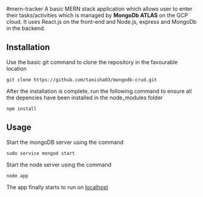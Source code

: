 #mern-tracker
A basic MERN stack application which allows user to enter their tasks/activities which is managed by **MongoDb ATLAS** on the GCP cloud.
It uses React.js on the front-end and Node.js, express and MongoDb in the backend.

## Installation
Use the basic git command to clone the repository in the favourable location

~~~
git clone https://github.com/tanisha03/mongodb-crud.git
~~~

After the installation is complete, run the following command to ensure all the depencies have been installed in the node_modules 
folder
~~~
npm install
~~~
## Usage
Start the mongoDB server using the command
```
sudo service mongod start
```

Start the node server using the command
```
node app
```

The app finally starts to run on [localhost](http://localhost:3000/) 



